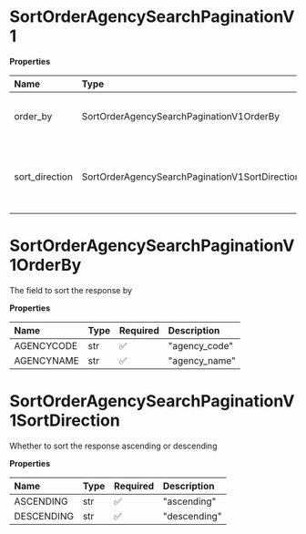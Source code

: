 # SortOrderAgencySearchPaginationV1

**Properties**

| Name           | Type                                           | Required | Description                                          |
| :------------- | :--------------------------------------------- | :------- | :--------------------------------------------------- |
| order_by       | SortOrderAgencySearchPaginationV1OrderBy       | ✅       | The field to sort the response by                    |
| sort_direction | SortOrderAgencySearchPaginationV1SortDirection | ✅       | Whether to sort the response ascending or descending |

# SortOrderAgencySearchPaginationV1OrderBy

The field to sort the response by

**Properties**

| Name       | Type | Required | Description   |
| :--------- | :--- | :------- | :------------ |
| AGENCYCODE | str  | ✅       | "agency_code" |
| AGENCYNAME | str  | ✅       | "agency_name" |

# SortOrderAgencySearchPaginationV1SortDirection

Whether to sort the response ascending or descending

**Properties**

| Name       | Type | Required | Description  |
| :--------- | :--- | :------- | :----------- |
| ASCENDING  | str  | ✅       | "ascending"  |
| DESCENDING | str  | ✅       | "descending" |

<!-- This file was generated by liblab | https://liblab.com/ -->
